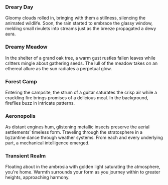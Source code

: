 ### Dreary Day
Gloomy clouds rolled in, bringing with them a stillness, silencing the animated wildlife. Soon, the rain started to embrace the glassy window, melding small rivulets into streams just as the breeze propagated a dewy aura.

### Dreamy Meadow
In the shelter of a grand oak tree, a warm gust rustles fallen leaves while critters mingle about gathering seeds. The lull of the meadow takes on an ethereal allure as the sun radiates a perpetual glow.

### Forest Camp
Entering the campsite, the strum of a guitar saturates the crisp air while a crackling fire brings promises of a delicious meal. In the background, fireflies buzz in intricate patterns.

### Aeronopolis
As distant engines hum, glistening metallic insects preserve the aerial settlements’ timeless form. Traveling through the stratosphere in a byzantine dance through weather systems. From each and every underlying part, a mechanical intelligence emerged. 

### Transient Realm
Floating about in the ambrosia with golden light saturating the atmosphere, you're home. Warmth surrounds your form as you journey within to greater heights, approaching harmony.
